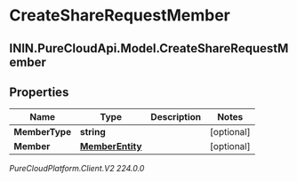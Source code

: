# CreateShareRequestMember

## ININ.PureCloudApi.Model.CreateShareRequestMember

## Properties

|Name | Type | Description | Notes|
|------------ | ------------- | ------------- | -------------|
| **MemberType** | **string** |  | [optional] |
| **Member** | [**MemberEntity**](MemberEntity) |  | [optional] |



_PureCloudPlatform.Client.V2 224.0.0_
